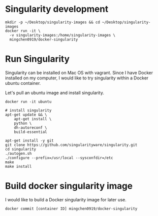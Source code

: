 # Singularity development

```
mkdir -p ~/Desktop/singularity-images && cd ~/Desktop/singularity-images
docker run -it \
  -v singularity-images:/home/singularity-images \
  mingchen0919/docker-singularity
```

# Run Singularity

Singularity can be installed on Mac OS with vagrant. Since I have Docker installed on my computer, I would like to try singularity within
a Docker ubuntu container.

Let's pull an ubuntu image and install singularity.
```
docker run -it ubuntu

# install singularity
apt-get update && \
    apt-get install \
    python \
    dh-autoreconf \
    build-essential
    
apt-get install -y git
git clone https://github.com/singularityware/singularity.git
cd singularity
./autogen.sh
./configure --prefix=/usr/local --sysconfdir=/etc
make
make install
```

# Build docker singularity image

I would like to build a Docker singularity image for later use.
```
docker commit [container ID] mingchen0919/docker-singularity
```



